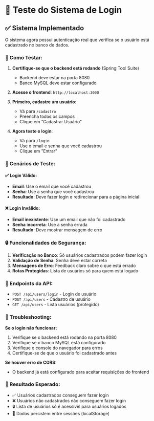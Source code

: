 # 🚀 Teste do Sistema de Login

## ✅ Sistema Implementado

O sistema agora possui autenticação real que verifica se o usuário está cadastrado no banco de dados.

### 🔧 Como Testar:

1. **Certifique-se que o backend está rodando** (Spring Tool Suite)
   - Backend deve estar na porta 8080
   - Banco MySQL deve estar configurado

2. **Acesse o frontend**: `http://localhost:3000`

3. **Primeiro, cadastre um usuário**:
   - Vá para `/cadastro`
   - Preencha todos os campos
   - Clique em "Cadastrar Usuário"

4. **Agora teste o login**:
   - Vá para `/login`
   - Use o email e senha que você cadastrou
   - Clique em "Entrar"

### 🎯 Cenários de Teste:

#### ✅ Login Válido:
- **Email**: Use o email que você cadastrou
- **Senha**: Use a senha que você cadastrou
- **Resultado**: Deve fazer login e redirecionar para a página inicial

#### ❌ Login Inválido:
- **Email inexistente**: Use um email que não foi cadastrado
- **Senha incorreta**: Use a senha errada
- **Resultado**: Deve mostrar mensagem de erro

### 🔒 Funcionalidades de Segurança:

1. **Verificação no Banco**: Só usuários cadastrados podem fazer login
2. **Validação de Senha**: Senha deve estar correta
3. **Mensagens de Erro**: Feedback claro sobre o que está errado
4. **Rotas Protegidas**: Lista de usuários só para quem está logado

### 📝 Endpoints da API:

- `POST /api/users/login` - Login de usuário
- `POST /api/users` - Cadastro de usuário
- `GET /api/users` - Lista usuários (protegido)

### 🐛 Troubleshooting:

**Se o login não funcionar:**
1. Verifique se o backend está rodando na porta 8080
2. Verifique se o banco MySQL está configurado
3. Verifique o console do navegador para erros
4. Certifique-se de que o usuário foi cadastrado antes

**Se houver erro de CORS:**
- O backend já está configurado para aceitar requisições do frontend

### 🎉 Resultado Esperado:

- ✅ Usuários cadastrados conseguem fazer login
- ❌ Usuários não cadastrados não conseguem fazer login
- 🔒 Lista de usuários só é acessível para usuários logados
- 💾 Dados persistem entre sessões (localStorage)
